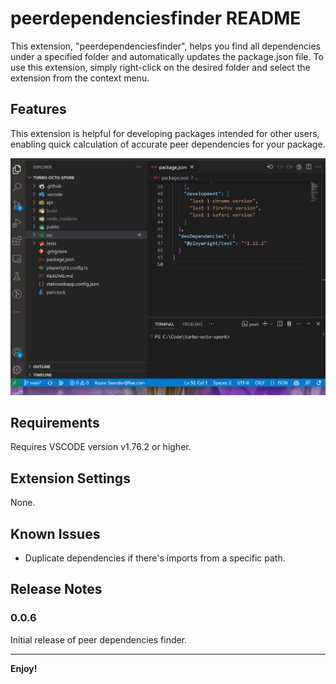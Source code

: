 # peerdependenciesfinder README

This extension, "peerdependenciesfinder", helps you find all dependencies under a specified folder and automatically updates the package.json file. To use this extension, simply right-click on the desired folder and select the extension from the context menu.

## Features

This extension is helpful for developing packages intended for other users, enabling quick calculation of accurate peer dependencies for your package.

![Usage example](images/usage.gif)

## Requirements

Requires VSCODE version v1.76.2 or higher.

## Extension Settings

None.

## Known Issues

- Duplicate dependencies if there's imports from a specific path.

## Release Notes

### 0.0.6

Initial release of peer dependencies finder.

---


**Enjoy!**
